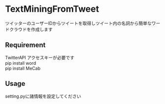 # TextMiningFromTweet
 ツイッターのユーザーIDからツイートを取得しツイート内の名詞から簡単なワードクラウドを作成します
## Requirement
TwitterAPI アクセスキーが必要です  
pip install word  
pip install MeCab  

## Usage    
 setting.pyに諸情報を設定してください
 
